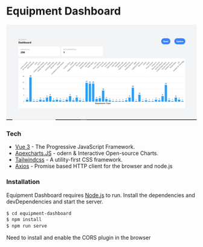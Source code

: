 # Equipment Dashboard

![N|Solid](https://raw.githubusercontent.com/sen2ran/equipment-dashboard/main/screenshots/UI.png)

### Tech

- [Vue 3] - The Progressive JavaScript Framework.
- [Apexcharts.JS] - odern & Interactive Open-source Charts.
- [Tailwindcss] - A utility-first CSS framework.
- [Axios] - Promise based HTTP client for the browser and node.js

### Installation

Equipment Dashboard requires [Node.js](https://nodejs.org/) to run.
Install the dependencies and devDependencies and start the server.

```sh
$ cd equipment-dashboard
$ npm install
$ npm run serve
```

Need to install and enable the CORS plugin in the browser

[vue 3]: https://v3.vuejs.org/
[apexcharts.js]: https://apexcharts.com/
[tailwindcss]: https://tailwindcss.com/
[axios]: https://www.npmjs.com/package/axios
